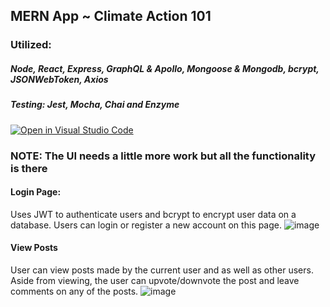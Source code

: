## MERN App ~ Climate Action 101

### Utilized:

##### Node, React, Express, GraphQL & Apollo, Mongoose & Mongodb, bcrypt, JSONWebToken, Axios

##### Testing: Jest, Mocha, Chai and Enzyme

[![Open in Visual Studio Code](https://classroom.github.com/assets/open-in-vscode-f059dc9a6f8d3a56e377f745f24479a46679e63a5d9fe6f495e02850cd0d8118.svg)](https://classroom.github.com/online_ide?assignment_repo_id=5646930&assignment_repo_type=AssignmentRepo)

### NOTE: The UI needs a little more work but all the functionality is there

#### Login Page: 
Uses JWT to authenticate users and bcrypt to encrypt user data on a database.
Users can login or register a new account on this page.
![image](https://user-images.githubusercontent.com/43301530/135486409-ab1f7ed6-9142-4647-9722-0b8fb188c7f8.png)

#### View Posts
User can view posts made by the current user and as well as other users.
Aside from viewing, the user can upvote/downvote the post and leave comments on any of the posts.
![image](https://user-images.githubusercontent.com/43301530/135486973-8b38276e-c881-4f56-8280-71b75bae7b52.png)
